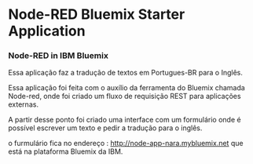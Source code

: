 Node-RED Bluemix Starter Application
====================================

### Node-RED in IBM Bluemix

Essa aplicação faz a tradução de textos em Portugues-BR para o Inglês.

Essa aplicação foi feita com o auxílio da ferramenta do Bluemix chamada Node-red, onde foi criado um fluxo de requisição REST para aplicações externas.

A partir desse ponto foi criado uma interface com um formulário onde é possível escrever um texto e pedir a tradução para o inglês.

o furmulário fica no endereço : http://node-app-nara.mybluemix.net que está na plataforma Bluemix da IBM.


